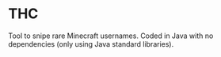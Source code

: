 # THC
Tool to snipe rare Minecraft usernames. Coded in Java with no dependencies (only using Java standard libraries).
